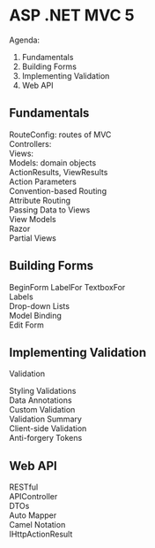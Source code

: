 # ASP .NET MVC 5

Agenda:
1. Fundamentals
2. Building Forms
3. Implementing Validation
4. Web API

## Fundamentals

RouteConfig: routes of MVC  
Controllers:  
Views:  
Models: domain objects  
ActionResults, ViewResults  
Action Parameters  
Convention-based Routing  
Attribute Routing  
Passing Data to Views  
View Models  
Razor  
Partial Views  

## Building Forms
BeginForm LabelFor  TextboxFor  
Labels  
Drop-down Lists  
Model Binding  
Edit Form   

## Implementing Validation 
Validation

Styling Validations   
Data Annotations  
Custom Validation  
Validation Summary  
Client-side Validation   
Anti-forgery Tokens   

## Web API
RESTful  
APIController  
DTOs  
Auto Mapper  
Camel Notation  
IHttpActionResult   